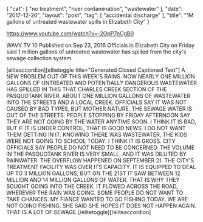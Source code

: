 {
   "cat": [
      "no treatment",
      "river contamination",
      "wastewater"
   ],
   "date": "2017-12-26",
   "layout": "post",
   "tag": [
      "accidental discharge"
   ],
   "title": "1M gallons of untreated wastewater spills in Elizabeth City"
}

https://www.youtube.com/watch?v=-2OpP7nCgB0

WAVY TV 10
Published on Sep 23, 2016
Officials in Elizabeth City on Friday said 1 million gallons of untreated wastewater has spilled from the city's sewage collection system. 

[eliteaccordion][elitetoggle title="Generated Closed Captioned Text"] A NEW PROBLEM OUT OF THIS WEEK'S RAINS. NOW NEARLY ONE MILLION GALLONS OF UNTREATED AND POTENTIALLY DANGEROUS WASTEWATER HAS SPILLED IN THIS THAT CHARLES CREEK SECTION OF THE PASQUOTANK RIVER. ABOUT ONE MILLION GALLONS OF WASTEWATER INTO THE STREETS AND A LOCAL CREEK. OFFICIALS SAY IT WAS NOT CAUSED BY BAD TYPES, BUT MOTHER NATURE. THE SEWAGE WATER IS OUT OF THE STREETS. PEOPLE STOPPING BY FRIDAY AFTERNOON SAY THEY ARE NOT GOING BY THE WATER ANYTIME SOON. I THINK IT IS BAD, BUT IF IT IS UNDER CONTROL, THAT IS GOOD NEWS. I DO NOT WANT THEM GETTING IN IT. KNOWING THERE WAS WASTEWATER, THE KIDS WERE NOT GOING TO SCHOOL TODAY. I THINK IT IS GROSS. CITY OFFICIALS SAY PEOPLE DO NOT NEED TO BE CONCERNED. THE VOLUME IN THE PASQUOTANK RIVER IS VERY SMALL, AND IT WAS DILUTED BY RAINWATER. THE OVERFLOW HAPPENED ON SEPTEMBER 21. THE CITY'S TREATMENT FACILITY WAS OVER ITS CAPACITY. IT IS EQUIPPED TO DEAL UP TO 3 MILLION GALLONS, BUT ON THE 21ST IT SAW BETWEEN 12 MILLION AND 14 MILLION GALLONS OF WATER. THAT IS WHY THEY SOUGHT GOING INTO THE CREEK. IT FLOWED ACROSS THE ROAD, WHEREVER THE RAIN WAS GOING. SOME PEOPLE DO NOT WANT TO TAKE CHANCES. MY FIANCE WANTED TO GO FISHING TODAY. WE ARE NOT GOING FISHING. SHE SAID SHE HOPES IT DOES NOT HAPPEN AGAIN. THAT IS A LOT OF SEWAGE.[/elitetoggle][/eliteaccordion]

&nbsp;